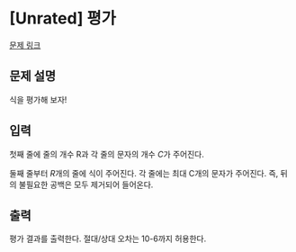 # [Unrated] 평가

[문제 링크](https://www.acmicpc.net/problem/17117) 

## 문제 설명

<p>식을 평가해 보자!</p>

## 입력 

 <p>첫째 줄에 줄의 개수 R과 각 줄의 문자의 개수 <em>C</em>가 주어진다.</p>

<p>둘째 줄부터 <em>R</em>개의 줄에 식이 주어진다. 각 줄에는 최대 C개의 문자가 주어진다. 즉, 뒤의 불필요한 공백은 모두 제거되어 들어온다.</p>

## 출력 

 <p>평가 결과를 출력한다. 절대/상대 오차는 10-6까지 허용한다.</p>

